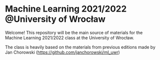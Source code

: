 # Machine Learning 2021/2022 @University of Wrocław

Welcome! 
This repository will be the main source of materials for the Machine Learning 2021/2022 class at the University of Wrocław.

The class is heavily based on the materials from previous editions made by Jan Chorowski (https://github.com/janchorowski/ml_uwr)
